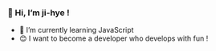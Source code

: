 ### 👋 Hi, I’m ji-hye !

- 🌱 I’m currently learning JavaScript
- 😊 I want to become a developer who develops with fun !

<!---
ji-hyeee/ji-hyeee is a ✨ special ✨ repository because its `README.md` (this file) appears on your GitHub profile.
You can click the Preview link to take a look at your changes.
--->

